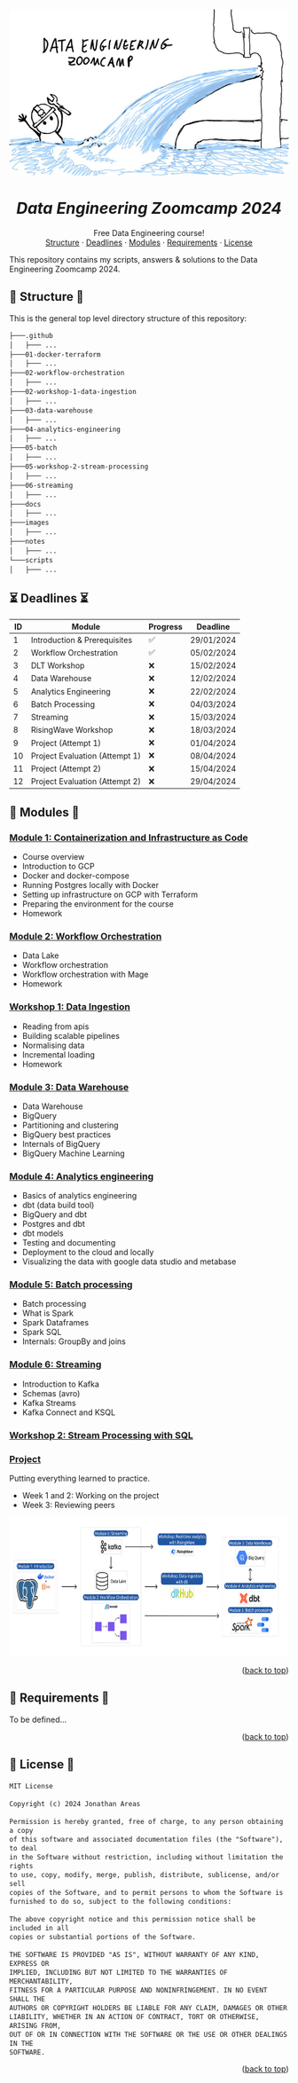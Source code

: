 <a name="readme-top"></a>
<br />
<div align="center">
  <a href="#">
   <!-- Replace this logo for a custom official logo -->
    <img src="https://github.com/jxareas/de-zoomcamp-2024/raw/master/images/de-zoomcamp.png" alt="DE ZoomCamp" width="550" height="300">
  </a>

<h1 align = "center">
<b><i>Data Engineering Zoomcamp 2024</i></b>
</h1>
    <!-- Add/Remove categories depending on your project -->
  <p align="center">
    Free Data Engineering course!
    <br />
    <!-- IMPORTANT NOTE: If you want to append emojis you'll need to add the '-' sign before and after the header, as shown below:  -->
    <a href="#-structure-">Structure</a>
    ·
    <a href="#-deadlines-">Deadlines</a>
    ·
    <a href="#-modules-">Modules</a>
    ·
    <a href="#-requirements-">Requirements</a>
    ·
    <a href="#-license-">License</a>
  </p>
</div>

This repository contains my scripts, answers & solutions to the Data Engineering Zoomcamp 2024.

## 📁 Structure 📁

This is the general top level directory structure of this repository:

```txt
├───.github
│   ├─── ...
├───01-docker-terraform
│   ├─── ...
├───02-workflow-orchestration
│   ├─── ...
├───02-workshop-1-data-ingestion
│   ├─── ...
├───03-data-warehouse
│   ├─── ...
├───04-analytics-engineering
│   ├─── ...
├───05-batch
│   ├─── ...
├───05-workshop-2-stream-processing
│   ├─── ...
├───06-streaming
│   ├─── ...
├───docs
│   ├─── ...
├───images
│   ├─── ...
├───notes
│   ├─── ...
└───scripts
│   ├─── ...
```

## ⏳ Deadlines ⏳
| ID  | Module                               | Progress           | Deadline           | 
|-----|--------------------------------------|--------------------|--------------------|
| 1   | Introduction & Prerequisites        | :white_check_mark: | 29/01/2024         |
| 2   | Workflow Orchestration              | :white_check_mark: | 05/02/2024         |
| 3   | DLT Workshop                         | :x:                | 15/02/2024         |
| 4   | Data Warehouse                       | :x:                | 12/02/2024         |
| 5   | Analytics Engineering                | :x:                | 22/02/2024         |
| 6   | Batch Processing                     | :x:                | 04/03/2024         |
| 7   | Streaming                            | :x:                | 15/03/2024         |
| 8   | RisingWave Workshop                  | :x:                | 18/03/2024         |
| 9   | Project (Attempt 1)                  | :x:                | 01/04/2024         |
| 10  | Project Evaluation (Attempt 1)       | :x:                | 08/04/2024         |
| 11  | Project (Attempt 2)                  | :x:                | 15/04/2024         |
| 12  | Project Evaluation (Attempt 2)       | :x:                | 29/04/2024         |


## 🚀 Modules 🚀

### [Module 1: Containerization and Infrastructure as Code](01-docker-terraform)

* Course overview
* Introduction to GCP
* Docker and docker-compose
* Running Postgres locally with Docker
* Setting up infrastructure on GCP with Terraform
* Preparing the environment for the course
* Homework

### [Module 2: Workflow Orchestration](02-workflow-orchestration/)

* Data Lake
* Workflow orchestration
* Workflow orchestration with Mage
* Homework

### [Workshop 1: Data Ingestion](02-workshop-1-data-ingestion)

* Reading from apis
* Building scalable pipelines
* Normalising data
* Incremental loading
* Homework

### [Module 3: Data Warehouse](03-data-warehouse/)

* Data Warehouse
* BigQuery
* Partitioning and clustering
* BigQuery best practices
* Internals of BigQuery
* BigQuery Machine Learning

### [Module 4: Analytics engineering](04-analytics-engineering/)

* Basics of analytics engineering
* dbt (data build tool)
* BigQuery and dbt
* Postgres and dbt
* dbt models
* Testing and documenting
* Deployment to the cloud and locally
* Visualizing the data with google data studio and metabase


### [Module 5: Batch processing](05-batch/)

* Batch processing
* What is Spark
* Spark Dataframes
* Spark SQL
* Internals: GroupBy and joins

### [Module 6: Streaming](06-streaming/)

* Introduction to Kafka
* Schemas (avro)
* Kafka Streams
* Kafka Connect and KSQL

### [Workshop 2: Stream Processing with SQL](05-workshop-2-stream-processing)

### [Project](projects)

Putting everything learned to practice.

* Week 1 and 2: Working on the project
* Week 3: Reviewing peers

<div align="center">
<img src="https://github.com/jxareas/de-zoomcamp-2024/raw/master/images/modules.jpg" alt="DE ZoomCamp" width="700" height="250">
</div>

<p align="right">(<a href="#readme-top">back to top</a>)</p>

## 📝 Requirements 📝

To be defined...

<p align="right">(<a href="#readme-top">back to top</a>)</p>

## 📜 License 📜
<!-- Change this license for the one used in your project -->
```
MIT License

Copyright (c) 2024 Jonathan Areas

Permission is hereby granted, free of charge, to any person obtaining a copy
of this software and associated documentation files (the "Software"), to deal
in the Software without restriction, including without limitation the rights
to use, copy, modify, merge, publish, distribute, sublicense, and/or sell
copies of the Software, and to permit persons to whom the Software is
furnished to do so, subject to the following conditions:

The above copyright notice and this permission notice shall be included in all
copies or substantial portions of the Software.

THE SOFTWARE IS PROVIDED "AS IS", WITHOUT WARRANTY OF ANY KIND, EXPRESS OR
IMPLIED, INCLUDING BUT NOT LIMITED TO THE WARRANTIES OF MERCHANTABILITY,
FITNESS FOR A PARTICULAR PURPOSE AND NONINFRINGEMENT. IN NO EVENT SHALL THE
AUTHORS OR COPYRIGHT HOLDERS BE LIABLE FOR ANY CLAIM, DAMAGES OR OTHER
LIABILITY, WHETHER IN AN ACTION OF CONTRACT, TORT OR OTHERWISE, ARISING FROM,
OUT OF OR IN CONNECTION WITH THE SOFTWARE OR THE USE OR OTHER DEALINGS IN THE
SOFTWARE.
```
<p align="right">(<a href="#readme-top">back to top</a>)</p>


<!-- This is a custom version of the Read-My-README template, by Jon Areas, 
found at: https://github.com/jxareas/read-my-readme -->
